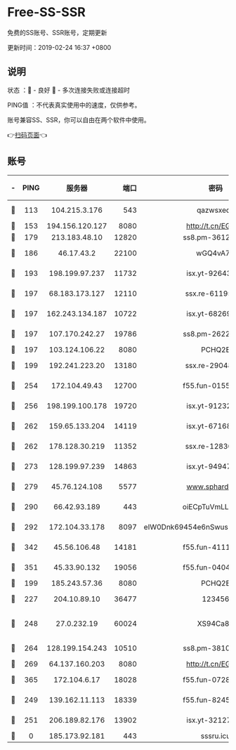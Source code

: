 # Free-SS-SSR

免费的SS账号、SSR账号，定期更新

更新时间：2019-02-24 16:37 +0800

## 说明

状态     ：🙂 - 良好 🙁 - 多次连接失败或连接超时

PING值   ：不代表真实使用中的速度，仅供参考。

账号兼容SS、SSR，你可以自由在两个软件中使用。

👉[扫码页面](https://liesauer.github.io/free-ss-ssr.github.io/)👈

## 账号

|-|PING|服务器|端口|密码|加密方式|区域|
|:----:|:----:|:-----:|-----:|:----:|:----:|:----:|
|🙂|113|104.215.3.176|543|qazwsxedc|aes-256-gcm|JP|
|🙂|153|194.156.120.127|8080|http://t.cn/EGJIyrl|rc4-md5|RU|
|🙂|179|213.183.48.10|12820|ss8.pm-36124269|rc4-md5|RU|
|🙂|186|46.17.43.2|22100|wGQ4vA7D|aes-256-gcm|RU|
|🙂|193|198.199.97.237|11732|isx.yt-92643229|aes-256-cfb|US|
|🙂|197|68.183.173.127|12110|ssx.re-61195437|aes-256-cfb|US|
|🙂|197|162.243.134.187|10722|isx.yt-68269758|aes-256-cfb|US|
|🙂|197|107.170.242.27|19786|ss8.pm-26221677|aes-256-cfb|US|
|🙂|197|103.124.106.22|8080|PCHQ2E|rc4-md5|US|
|🙂|199|192.241.223.20|13180|ssx.re-29048876|aes-256-cfb|US|
|🙂|254|172.104.49.43|12700|f55.fun-01558008|aes-256-cfb|SG|
|🙂|256|198.199.100.178|19720|isx.yt-91232845|aes-256-cfb|US|
|🙂|262|159.65.133.204|14119|isx.yt-67168990|aes-256-cfb|SG|
|🙂|262|178.128.30.219|11352|ssx.re-12830848|aes-256-cfb|SG|
|🙂|273|128.199.97.239|14863|isx.yt-94947792|aes-256-cfb|SG|
|🙂|279|45.76.124.108|5577|www.sphard.com|aes-256-cfb|AU|
|🙂|290|66.42.93.189|443|oiECpTuVmLLxk4Ts|aes-256-cfb|US|
|🙂|292|172.104.33.178|8097|eIW0Dnk69454e6nSwuspv9DmS201tQ0D|aes-256-cfb|SG|
|🙂|342|45.56.106.48|14181|f55.fun-41115808|aes-256-cfb|US|
|🙂|351|45.33.90.132|19056|f55.fun-04047720|aes-256-cfb|US|
|🙂|199|185.243.57.36|8080|PCHQ2E|rc4-md5|US|
|🙂|227|204.10.89.10|36477|123456|aes-256-cfb|US|
|🙂|248|27.0.232.19|60024|XS94Ca8K|xchacha20-ietf-poly1305|HK|
|🙂|264|128.199.154.243|10510|ss8.pm-38103435|aes-256-cfb|SG|
|🙂|269|64.137.160.203|8080|http://t.cn/EGJIyrl|rc4-md5|CA|
|🙂|365|172.104.6.17|18028|f55.fun-07282375|aes-256-cfb|US|
|🙁|249|139.162.11.113|18339|f55.fun-82455292|aes-256-cfb|SG|
|🙁|251|206.189.82.176|13902|isx.yt-32127764|aes-256-cfb|SG|
|🙁|0|185.173.92.181|443|sssru.icu|rc4-md5|RU|
